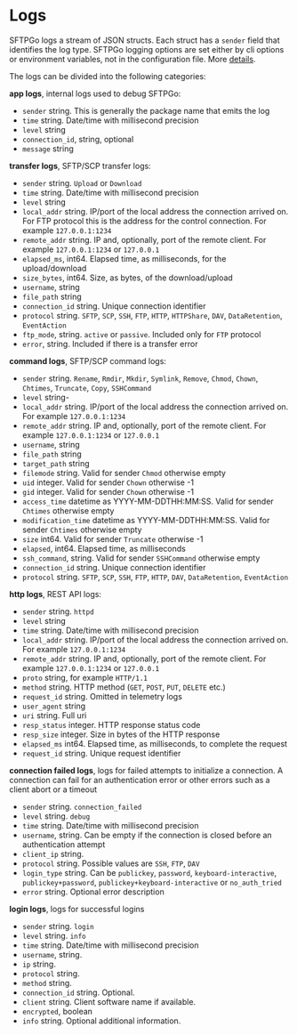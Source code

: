 # Logs

SFTPGo logs a stream of JSON structs. Each struct has a `sender` field that identifies the log type.
SFTPGo logging options are set either by cli options or environment variables, not in the configuration file. More [details](cli.md#starting-the-server).

The logs can be divided into the following categories:

**app logs**, internal logs used to debug SFTPGo:

- `sender` string. This is generally the package name that emits the log
- `time` string. Date/time with millisecond precision
- `level` string
- `connection_id`, string, optional
- `message` string

**transfer logs**, SFTP/SCP transfer logs:

- `sender` string. `Upload` or `Download`
- `time` string. Date/time with millisecond precision
- `level` string
- `local_addr` string. IP/port of the local address the connection arrived on. For FTP protocol this is the address for the control connection. For example `127.0.0.1:1234`
- `remote_addr` string. IP and, optionally, port of the remote client. For example `127.0.0.1:1234` or `127.0.0.1`
- `elapsed_ms`, int64. Elapsed time, as milliseconds, for the upload/download
- `size_bytes`, int64. Size, as bytes, of the download/upload
- `username`, string
- `file_path` string
- `connection_id` string. Unique connection identifier
- `protocol` string. `SFTP`, `SCP`, `SSH`, `FTP`, `HTTP`, `HTTPShare`, `DAV`, `DataRetention`, `EventAction`
- `ftp_mode`, string. `active` or `passive`. Included only for `FTP` protocol
- `error`, string. Included if there is a transfer error

**command logs**, SFTP/SCP command logs:

- `sender` string. `Rename`, `Rmdir`, `Mkdir`, `Symlink`, `Remove`, `Chmod`, `Chown`, `Chtimes`, `Truncate`, `Copy`, `SSHCommand`
- `level` string-
- `local_addr` string. IP/port of the local address the connection arrived on. For example `127.0.0.1:1234`
- `remote_addr` string. IP and, optionally, port of the remote client. For example `127.0.0.1:1234` or `127.0.0.1`
- `username`, string
- `file_path` string
- `target_path` string
- `filemode` string. Valid for sender `Chmod` otherwise empty
- `uid` integer. Valid for sender `Chown` otherwise -1
- `gid` integer. Valid for sender `Chown` otherwise -1
- `access_time` datetime as YYYY-MM-DDTHH:MM:SS. Valid for sender `Chtimes` otherwise empty
- `modification_time` datetime as YYYY-MM-DDTHH:MM:SS. Valid for sender `Chtimes` otherwise empty
- `size` int64. Valid for sender `Truncate` otherwise -1
- `elapsed`, int64. Elapsed time, as milliseconds
- `ssh_command`, string. Valid for sender `SSHCommand` otherwise empty
- `connection_id` string. Unique connection identifier
- `protocol` string. `SFTP`, `SCP`, `SSH`, `FTP`, `HTTP`, `DAV`, `DataRetention`, `EventAction`

**http logs**, REST API logs:

- `sender` string. `httpd`
- `level` string
- `time` string. Date/time with millisecond precision
- `local_addr` string. IP/port of the local address the connection arrived on. For example `127.0.0.1:1234`
- `remote_addr` string. IP and, optionally, port of the remote client. For example `127.0.0.1:1234` or `127.0.0.1`
- `proto` string, for example `HTTP/1.1`
- `method` string. HTTP method (`GET`, `POST`, `PUT`, `DELETE` etc.)
- `request_id` string. Omitted in telemetry logs
- `user_agent` string
- `uri` string. Full uri
- `resp_status` integer. HTTP response status code
- `resp_size` integer. Size in bytes of the HTTP response
- `elapsed_ms` int64. Elapsed time, as milliseconds, to complete the request
- `request_id` string. Unique request identifier

**connection failed logs**, logs for failed attempts to initialize a connection. A connection can fail for an authentication error or other errors such as a client abort or a timeout

- `sender` string. `connection_failed`
- `level` string. `debug`
- `time` string. Date/time with millisecond precision
- `username`, string. Can be empty if the connection is closed before an authentication attempt
- `client_ip` string.
- `protocol` string. Possible values are `SSH`, `FTP`, `DAV`
- `login_type` string. Can be `publickey`, `password`, `keyboard-interactive`, `publickey+password`, `publickey+keyboard-interactive` or `no_auth_tried`
- `error` string. Optional error description

**login logs**, logs for successful logins

- `sender` string. `login`
- `level` string. `info`
- `time` string. Date/time with millisecond precision
- `username`, string.
- `ip` string.
- `protocol` string.
- `method` string.
- `connection_id` string. Optional.
- `client` string. Client software name if available.
- `encrypted`, boolean
- `info` string. Optional additional information.
